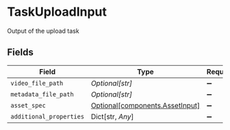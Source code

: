 # TaskUploadInput

Output of the upload task


## Fields

| Field                                                                    | Type                                                                     | Required                                                                 | Description                                                              |
| ------------------------------------------------------------------------ | ------------------------------------------------------------------------ | ------------------------------------------------------------------------ | ------------------------------------------------------------------------ |
| `video_file_path`                                                        | *Optional[str]*                                                          | :heavy_minus_sign:                                                       | N/A                                                                      |
| `metadata_file_path`                                                     | *Optional[str]*                                                          | :heavy_minus_sign:                                                       | N/A                                                                      |
| `asset_spec`                                                             | [Optional[components.AssetInput]](../../models/components/assetinput.md) | :heavy_minus_sign:                                                       | N/A                                                                      |
| `additional_properties`                                                  | Dict[str, *Any*]                                                         | :heavy_minus_sign:                                                       | N/A                                                                      |